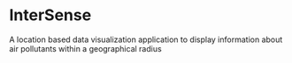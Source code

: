 # InterSense
A location based data visualization application to display information about air pollutants within a geographical radius
